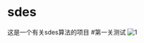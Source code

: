 # sdes
这是一个有关sdes算法的项目
#第一关测试
![1](https://github.com/Hsszw/sdes/assets/147220550/ae4bc583-12e1-4abe-8d5e-a828a6b46191)
